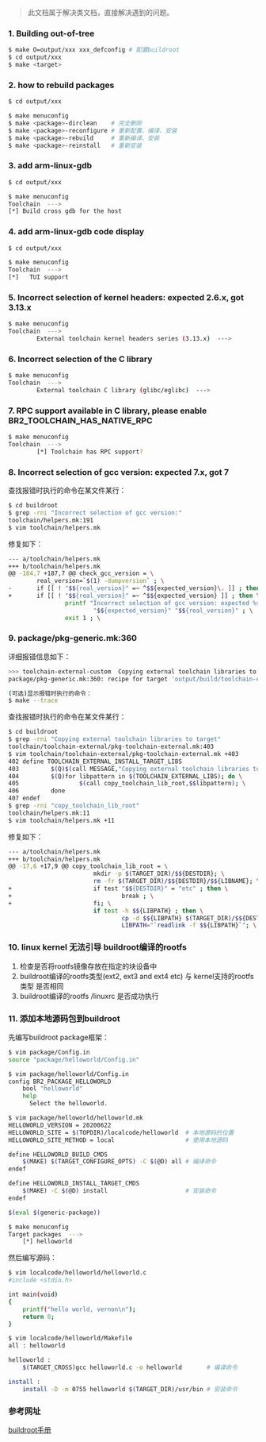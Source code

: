 > 此文档属于解决类文档，直接解决遇到的问题。

### 1. Building out-of-tree

```bash
$ make O=output/xxx xxx_defconfig # 配置buildroot
$ cd output/xxx
$ make <target>
```

###  2. how to rebuild packages

```bash
$ cd output/xxx

$ make menuconfig
$ make <package>-dirclean    # 完全删除
$ make <package>-reconfigure # 重新配置、编译、安装
$ make <package>-rebuild     # 重新编译、安装
$ make <package>-reinstall   # 重新安装
```

### 3. add arm-linux-gdb

```bash
$ cd output/xxx

$ make menuconfig
Toolchain  ---> 
[*] Build cross gdb for the host
```

### 4. add arm-linux-gdb code display

```bash
$ cd output/xxx

$ make menuconfig
Toolchain  ---> 
[*]   TUI support 
```

### 5. Incorrect selection of kernel headers: expected 2.6.x, got 3.13.x

```bash
$ make menuconfig
Toolchain  --->
        External toolchain kernel headers series (3.13.x)  --->
```

### 6. Incorrect selection of the C library

```bash
$ make menuconfig
Toolchain  --->
        External toolchain C library (glibc/eglibc)  --->
```

### 7. RPC support available in C library, please enable BR2_TOOLCHAIN_HAS_NATIVE_RPC

```bash
$ make menuconfig
Toolchain  --->
        [*] Toolchain has RPC support?
```

### 8. Incorrect selection of gcc version: expected 7.x, got 7

查找报错时执行的命令在某文件某行：

```bash
$ cd buildroot
$ grep -rni "Incorrect selection of gcc version:"
toolchain/helpers.mk:191
$ vim toolchain/helpers.mk
```

修复如下：

```bash
--- a/toolchain/helpers.mk
+++ b/toolchain/helpers.mk
@@ -184,7 +187,7 @@ check_gcc_version = \
        real_version=`$(1) -dumpversion` ; \
-       if [[ ! "$${real_version}" =~ ^$${expected_version}\. ]] ; then \
+       if [[ ! "$${real_version}" =~ ^$${expected_version} ]] ; then \
                printf "Incorrect selection of gcc version: expected %s.x, got %s\n" \
                        "$${expected_version}" "$${real_version}" ; \
                exit 1 ; \
```

### 9. package/pkg-generic.mk:360

详细报错信息如下：

```bash
>>> toolchain-external-custom  Copying external toolchain libraries to target...
package/pkg-generic.mk:360: recipe for target 'output/build/toolchain-external-custom/.stamp_target_installed' failed

(可选)显示报错时执行的命令：
$ make --trace
```

查找报错时执行的命令在某文件某行：

```bash
$ cd buildroot
$ grep -rni "Copying external toolchain libraries to target"
toolchain/toolchain-external/pkg-toolchain-external.mk:403
$ vim toolchain/toolchain-external/pkg-toolchain-external.mk +403
402 define TOOLCHAIN_EXTERNAL_INSTALL_TARGET_LIBS
403         $(Q)$(call MESSAGE,"Copying external toolchain libraries to target...")
404         $(Q)for libpattern in $(TOOLCHAIN_EXTERNAL_LIBS); do \
405                 $(call copy_toolchain_lib_root,$$libpattern); \
406         done
407 endef
$ grep -rni "copy_toolchain_lib_root"
toolchain/helpers.mk:11
$ vim toolchain/helpers.mk +11
```

修复如下：

```bash
--- a/toolchain/helpers.mk
+++ b/toolchain/helpers.mk
@@ -17,6 +17,9 @@ copy_toolchain_lib_root = \
                        mkdir -p $(TARGET_DIR)/$${DESTDIR}; \
                        rm -fr $(TARGET_DIR)/$${DESTDIR}/$${LIBNAME}; \
+                       if test "$${DESTDIR}" = "etc" ; then \
+                               break ; \
+                       fi; \
                        if test -h $${LIBPATH} ; then \
                                cp -d $${LIBPATH} $(TARGET_DIR)/$${DESTDIR}/$${LIBNAME}; \
                                LIBPATH="`readlink -f $${LIBPATH}`"; \
```

### 10. linux kernel 无法引导 buildroot编译的rootfs

1. 检查是否将rootfs镜像存放在指定的块设备中
2. buildroot编译的rootfs类型(ext2, ext3 and ext4 etc) 与 kernel支持的rootfs类型 是否相同
3. buildroot编译的rootfs /linuxrc 是否成功执行

### 11. 添加本地源码包到buildroot

先编写buildroot package框架：

```bash
$ vim package/Config.in
source "package/helloworld/Config.in"

$ vim package/helloworld/Config.in
config BR2_PACKAGE_HELLOWORLD
	bool "helloworld"
	help
	  Select the helloworld.

$ vim package/helloworld/helloworld.mk
HELLOWORLD_VERSION = 20200622
HELLOWORLD_SITE = $(TOPDIR)/localcode/helloworld  # 本地源码的位置
HELLOWORLD_SITE_METHOD = local                    # 使用本地源码

define HELLOWORLD_BUILD_CMDS
	$(MAKE) $(TARGET_CONFIGURE_OPTS) -C $(@D) all # 编译命令
endef

define HELLOWORLD_INSTALL_TARGET_CMDS
	$(MAKE) -C $(@D) install                      # 安装命令
endef

$(eval $(generic-package))

$ make menuconfig
Target packages  --->
	[*] helloworld
```

然后编写源码：

```bash
$ vim localcode/helloworld/helloworld.c
#include <stdio.h>

int main(void)
{
	printf("hello world, vernon\n");
	return 0;
}

$ vim localcode/helloworld/Makefile
all : helloworld

helloworld :
	$(TARGET_CROSS)gcc helloworld.c -o helloworld       # 编译命令

install :
	install -D -m 0755 helloworld $(TARGET_DIR)/usr/bin # 安装命令
```



### 参考网址

[buildroot手册](https://buildroot.org/downloads/manual/manual.html)